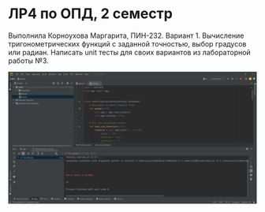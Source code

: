 # ЛР4 по ОПД, 2 семестр
Выполнила Корноухова Маргарита, ПИН-232.
Вариант 1. Вычисление тригонометрических функций с заданной точностью, выбор градусов или радиан. Написать unit тесты для своих вариантов из лабораторной работы №3.

![](screen1.png)

